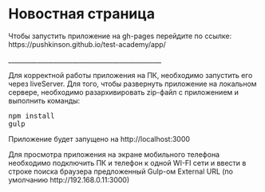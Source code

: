 <h1>Новостная страница</h1>
<p>Чтобы запустить приложение на gh-pages перейдите по ссылке: https://pushkinson.github.io/test-academy/app/ <p>
<p>________________________________________________</p>
<p>Для корректной работы приложения на ПК, необходимо запустить его через liveServer. Для того, чтобы развернуть приложение на локальном сервере, необходимо разархивировать zip-файл с приложением и выполнить команды:</p>
<pre>
npm install
gulp
</pre>
<p>Приложение будет запущено на http://localhost:3000</p>
<p>Для просмотра приложения на экране мобильного телефона необходимо подключить ПК и телефон к одной WI-FI сети и ввести в строке поиска браузера предложенный Gulp-ом External URL (по умолчанию http://192.168.0.11:3000)</p>